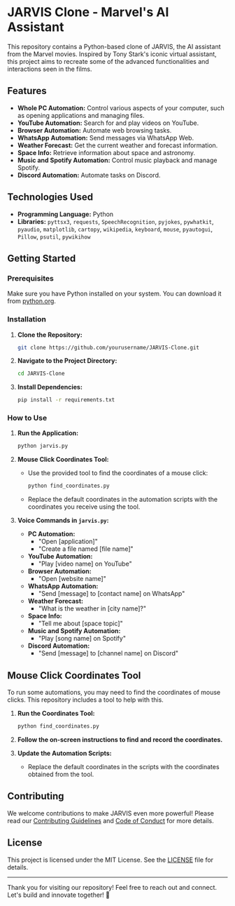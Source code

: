 # JARVIS Clone - Marvel's AI Assistant


This repository contains a Python-based clone of JARVIS, the AI assistant from the Marvel movies. Inspired by Tony Stark's iconic virtual assistant, this project aims to recreate some of the advanced functionalities and interactions seen in the films.

## Features

- **Whole PC Automation:** Control various aspects of your computer, such as opening applications and managing files.
- **YouTube Automation:** Search for and play videos on YouTube.
- **Browser Automation:** Automate web browsing tasks.
- **WhatsApp Automation:** Send messages via WhatsApp Web.
- **Weather Forecast:** Get the current weather and forecast information.
- **Space Info:** Retrieve information about space and astronomy.
- **Music and Spotify Automation:** Control music playback and manage Spotify.
- **Discord Automation:** Automate tasks on Discord.

## Technologies Used

- **Programming Language:** Python
- **Libraries:** `pyttsx3`, `requests`, `SpeechRecognition`, `pyjokes`, `pywhatkit`, `pyaudio`, `matplotlib`, `cartopy`, `wikipedia`, `keyboard`, `mouse`, `pyautogui`, `Pillow`, `psutil`, `pywikihow`

## Getting Started

### Prerequisites

Make sure you have Python installed on your system. You can download it from [python.org](https://www.python.org/).

### Installation

1. **Clone the Repository:**
    ```bash
    git clone https://github.com/yourusername/JARVIS-Clone.git
    ```
2. **Navigate to the Project Directory:**
    ```bash
    cd JARVIS-Clone
    ```
3. **Install Dependencies:**
    ```bash
    pip install -r requirements.txt
    ```

### How to Use

1. **Run the Application:**
    ```bash
    python jarvis.py
    ```

2. **Mouse Click Coordinates Tool:**
    - Use the provided tool to find the coordinates of a mouse click:
      ```bash
      python find_coordinates.py
      ```
    - Replace the default coordinates in the automation scripts with the coordinates you receive using the tool.

3. **Voice Commands in `jarvis.py`:**
    - **PC Automation:** 
        - "Open [application]"
        - "Create a file named [file name]"
    - **YouTube Automation:** 
        - "Play [video name] on YouTube"
    - **Browser Automation:** 
        - "Open [website name]"
    - **WhatsApp Automation:** 
        - "Send [message] to [contact name] on WhatsApp"
    - **Weather Forecast:** 
        - "What is the weather in [city name]?"
    - **Space Info:** 
        - "Tell me about [space topic]"
    - **Music and Spotify Automation:** 
        - "Play [song name] on Spotify"
    - **Discord Automation:** 
        - "Send [message] to [channel name] on Discord"

## Mouse Click Coordinates Tool

To run some automations, you may need to find the coordinates of mouse clicks. This repository includes a tool to help with this.

1. **Run the Coordinates Tool:**
    ```bash
    python find_coordinates.py
    ```
2. **Follow the on-screen instructions to find and record the coordinates.**

3. **Update the Automation Scripts:**
    - Replace the default coordinates in the scripts with the coordinates obtained from the tool.

## Contributing

We welcome contributions to make JARVIS even more powerful! Please read our [Contributing Guidelines](CONTRIBUTING.md) and [Code of Conduct](CODE_OF_CONDUCT.md) for more details.

## License

This project is licensed under the MIT License. See the [LICENSE](LICENSE) file for details.

---

Thank you for visiting our repository! Feel free to reach out and connect. Let's build and innovate together! 🚀
